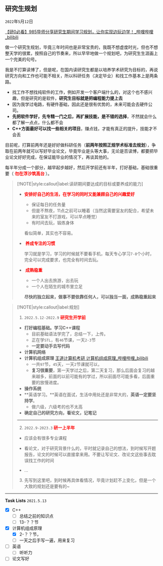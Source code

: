 ## **研究生规划**

`2022`年`5`月`12`日   

[【研0必看】985导师分享研究生期间学习规划，让你实现边玩边学！_哔哩哔哩_bilibili](https://www.bilibili.com/video/BV1AB4y1m7yV?spm_id_from=333.880.my_history.page.click)

做一个研究生规划，毕竟三年时间也是非常宝贵的，我既不想虚度时光，但也不想整天学的很累，按照自己的节奏来，所以早早地做一个规划吧，为研究生生涯画上一个完美的句号。

我是不打算读博了，但是呢，在国内读研究生都是以培养学术研究为目标的，再说研究方向和工作也可能不相关，所以科研任务（决定毕业）和找工作基本上是两条路。

- 找工作不想找纯软件的工作，例如开发一个客户端什么的，对这个也不感兴趣，但是研究的是软件，**研究生目标就是把编程能力提上去**
- 因为我学过电路，有硬件基础，因此还是很有优势的，未来可能会去硬件公司。
- **先把软件学好，先专精一门之后，再扩展技能，是不错的选择**，不然就会什么都了解一点点，什么都不会
- **C++方面最好可以找一些相关的项目**，赚点钱，才能有真正的提升，技能才不会丢

目前呢，打算前两年还是好好做科研任务（**前两年按照正规学术标准去规划**），争取在前两年就可以写好毕业论文，毕竟毕业是头等大事，无论是否读博，都要把毕业论文好好完成，在保证能毕业的情况下，再谈其他的。

每半年分成一个部分，越早起步越好，然后开学前还有半年，打好基础，基础很重要（ **<font color='red'> 勿在浮沙筑高台 </font>** ）。



> [!NOTE|style:callout|label:读研期间要达成的目标或要养成的能力]
> - **<font color='red'> 安排好自己的生活，在学习的同时又能兼顾自己的兴趣爱好 </font>**
>   - 保证每日的任务量
>   - 但是不熬夜，11点之前可以睡着（当然这需要室友的配合，希望未来的室友不打游戏，可以早点睡觉）
>   - 有时间去玩，锻炼身体
>
>   看似简单，其实也不容易。
>
> - **<font color='red'> 养成专注的习惯 </font>**
>
>   学习就是学习，学习的时候就不要看手机，每天专心学习`7-8`个小时，完全可以完成要求，也完全有时间去玩。
>
> - **<font color='red'> 成熟稳重</font>** 
>
>	- 一个人出去旅游，出去玩
>	- 一个人在陌生的城市里立足
> 	
>
>   **尽快的独立起来，做事不要依靠任何人，可以独当一面，成熟稳重起来**
> 	






> [!NOTE|style:callout|label:规划]
>
> 1. `2022.5.12-2022.9` **<font color='red'> 研究生开学前 </font>**
>   - **打好编程基础。学习C++课程**
>     - 目前基础语法学完了，总结一下，上传。
>     - 正在学`STL`，有`46`节课，一天`2-3`节
>     - **一定要动手去写代码**
>   - **计算机网络**
>   - **计算机组成原理** [王道计算机考研 计算机组成原理_哔哩哔哩_bilibili](https://www.bilibili.com/video/BV1BE411D7ii?p=4)
>     - 一共`97`节，`45`天，一天`2`节课就可以，
>     - **复习很重要**，第一天学过之后，第二天复习，那么后面会复习的越来越多，前面的以前可能有的学过，所以前面尽可能多看，后面重要的放慢进度。
>   - **操作系统**
>    - **英语学习。**英语在面试，生活中用处还是非常大的，**英语一定要坚持学**。
>      - 做六级，六级考的也不太高
>    - **确定自己的研究方向，看论文，记笔记**
> ---
> 2. `2022.9-2023.3`**<font color='red'>  研一上半年 </font>**
>
>   - 应该会有很多专业课程
>    - 看论文，对于研究背景什么的，平时就记录自己的想法，到时候写开题报告，论文的时候可以直接拿来用。不要让写论文、改论文这些事去耽误找工作的时间
>
>   - ...
> 3. 先写到这里吧，到时候再具体看情况，毕竟计划赶不上变化，但是一个大致的规划还是要有的~

----

**Task Lists** 
`2021.5.13`

- [x] C++
    - [ ] 总结之前的知识点
    - [ ] 13-？？节
- [x] 计算机组成原理 
  - [x] 2-？？节，
  - [ ] 一天之后手写一遍，用来复习
- [ ]  英语
    - [ ]  听听力
- [ ]  论文写好

